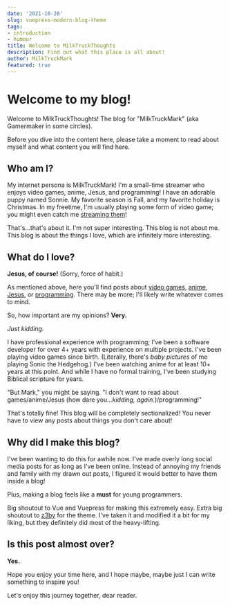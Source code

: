 ```yaml
---
date: '2021-10-28'
slug: vuepress-modern-blog-theme
tags:
- introduction
- humour
title: Welcome to MilkTruckThoughts
description: Find out what this place is all about!
author: MilkTruckMark
featured: true
---
```

# Welcome to my blog!

Welcome to MilkTruckThoughts! The blog for "MilkTruckMark" (aka Gamermaker in some circles).

Before you dive into the content here, please take a moment to read about myself and what content you will find here.

## Who am I?

My internet persona is MilkTruckMark! I'm a small-time streamer who enjoys video games, anime, Jesus, and programming!
I have an adorable puppy named Sonnie.
My favorite season is Fall, and my favorite holiday is Christmas.
In my freetime, I'm usually playing some form of video game; you might even catch me [streaming them](https://twitch.tv/MilkTruckGaming)!

That's...that's about it. I'm not super interesting. This blog is not about me.
This blog is about the things I love, which are infinitely more interesting.

## What do I love?

**Jesus, of course!** (Sorry, force of habit.)

As mentioned above, here you'll find posts about [video games](/games), [anime](/anime), [Jesus](/devotions), or [programming](/projects).
There may be more; I'll likely write whatever comes to mind.

So, how important are my opinions?
**Very.**


*Just kidding.*



I have professional experience with programming; I've been a software developer for over 4+ years with experience on multiple projects.
I've been playing video games since birth. (Literally, there's *baby pictures* of me playing Sonic the Hedgehog.)
I've been watching anime for at least 10+ years at this point.
And while I have no formal training, I've been studying Biblical scripture for years.

"But Mark," you might be saying. "I don't want to read about games/anime/Jesus (how dare you...*kidding, again.*)/programming!"

That's totally fine! This blog will be completely sectionalized!
You never have to view any posts about things you don't care about!

## Why did I make this blog?

I've been wanting to do this for awhile now.
I've made overly long social media posts for as long as I've been online.
Instead of annoying my friends and family with my drawn out posts, I figured it would better to have them inside a blog!

Plus, making a blog feels like a **must** for young programmers.

Big shoutout to Vue and Vuepress for making this extremely easy. Extra big shoutout to [z3by](https://github.com/z3by/vuepress-theme-modern-blog) for the theme.
I've taken it and modified it a bit for my liking, but they definitely did most of the heavy-lifting.

## Is this post almost over?

**Yes.**

Hope you enjoy your time here, and I hope maybe, maybe just I can write something to inspire you!

Let's enjoy this journey together, dear reader.